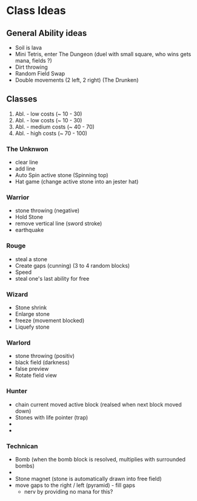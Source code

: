 # Class Ideas

## General Ability ideas
- Soil is lava
- Mini Tetris, enter The Dungeon (duel with small square, who wins gets mana, fields ?)
- Dirt throwing
- Random Field Swap
- Double movements (2 left, 2 right) (The Drunken)

## Classes
1. Abl. - low costs (~ 10 - 30)
2. Abl. - low costs (~ 10 - 30)
3. Abl. - medium costs (~ 40 - 70)
4. Abl. - high costs (~ 70 - 100)

### The Unknwon
- clear line
- add line
- Auto Spin active stone (Spinning top)
- Hat game (change active stone into an jester hat)

### Warrior
- stone throwing (negative)
- Hold Stone
- remove vertical line (sword stroke)
- earthquake

### Rouge
- steal a stone
- Create gaps (cunning) (3 to 4 random blocks)
- Speed
- steal one's last ability for free

### Wizard
- Stone shrink
- Enlarge stone
- freeze (movement blocked)
- Liquefy stone

### Warlord
- stone throwing (positiv)
- black field (darkness)
- false preview
- Rotate field view

### Hunter
- chain current moved active block (realsed when next block moved down)
- Stones with life pointer (trap)
- 
- 

### Technican
- Bomb (when the bomb block is resolved, multiplies with surrounded bombs)
- 
- Stone magnet (stone is automatically drawn into free field)
- move gaps to the right / left (pyramid) - fill gaps
  - nerv by providing no mana for this?
